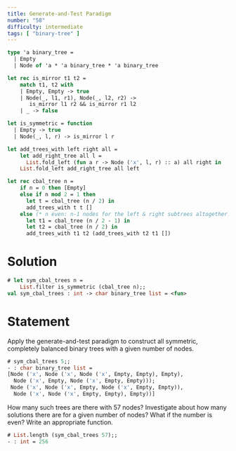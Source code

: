 ```yaml
---
title: Generate-and-Test Paradigm
number: "58"
difficulty: intermediate
tags: [ "binary-tree" ]
---
```


```ocaml
type 'a binary_tree =
  | Empty
  | Node of 'a * 'a binary_tree * 'a binary_tree

let rec is_mirror t1 t2 =
    match t1, t2 with
    | Empty, Empty -> true
    | Node(_, l1, r1), Node(_, l2, r2) ->
       is_mirror l1 r2 && is_mirror r1 l2
    | _ -> false

let is_symmetric = function
  | Empty -> true
  | Node(_, l, r) -> is_mirror l r

let add_trees_with left right all =
    let add_right_tree all l =
      List.fold_left (fun a r -> Node ('x', l, r) :: a) all right in
    List.fold_left add_right_tree all left

let rec cbal_tree n =
    if n = 0 then [Empty]
    else if n mod 2 = 1 then
      let t = cbal_tree (n / 2) in
      add_trees_with t t []
    else (* n even: n-1 nodes for the left & right subtrees altogether. *)
      let t1 = cbal_tree (n / 2 - 1) in
      let t2 = cbal_tree (n / 2) in
      add_trees_with t1 t2 (add_trees_with t2 t1 [])
```

# Solution

```ocaml
# let sym_cbal_trees n =
    List.filter is_symmetric (cbal_tree n);;
val sym_cbal_trees : int -> char binary_tree list = <fun>
```

# Statement

Apply the generate-and-test paradigm to construct all symmetric,
completely balanced binary trees with a given number of nodes.

```ocaml
# sym_cbal_trees 5;;
- : char binary_tree list =
[Node ('x', Node ('x', Node ('x', Empty, Empty), Empty),
  Node ('x', Empty, Node ('x', Empty, Empty)));
 Node ('x', Node ('x', Empty, Node ('x', Empty, Empty)),
  Node ('x', Node ('x', Empty, Empty), Empty))]
```

How many such trees are there with 57 nodes? Investigate about how many
solutions there are for a given number of nodes? What if the number is
even? Write an appropriate function.

```ocaml
# List.length (sym_cbal_trees 57);;
- : int = 256
```
